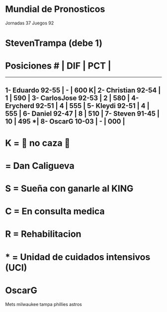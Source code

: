 



# Mundial de Pronosticos #

Jornadas 37
Juegos 92
# StevenTrampa (debe 1)


# Posiciones #       |   DIF   |  PCT   |
------------------------------------------
1- Eduardo    92-55   |    -    |  600  K|
2- Christian  92-54   |    1    |  590   |
3- CarlosJose 92-53   |    2    |  580   |
4- Erycherd   92-51   |    4    |  555   |
5- Kleydi     92-51   |    4    |  555   |
6- Daniel     92-47   |    8    |  510   |
7- Steven     91-45   |    10   |  495  *|
8- OscarG     10-03   |    -    |  000   |
------------------------------------------

# K = 🦅 no caza 🦟
#   = Dan Caligueva
# S = Sueña con ganarle al KING
# C = En consulta medica
# R = Rehabilitacion
# * = Unidad de cuidados intensivos (UCI)

# OscarG
Mets
milwaukee
tampa
phillies
astros 